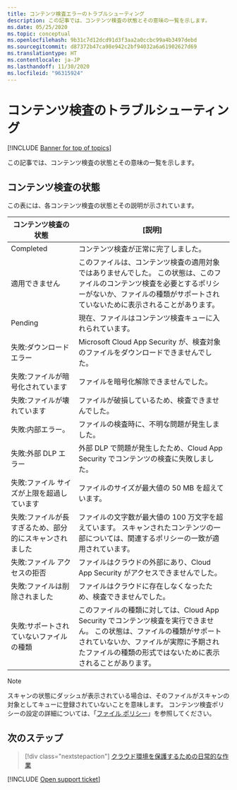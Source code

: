 ```yaml
---
title: コンテンツ検査エラーのトラブルシューティング
description: この記事では、コンテンツ検査の状態とその意味の一覧を示します。
ms.date: 05/25/2020
ms.topic: conceptual
ms.openlocfilehash: 9b31c7d12dcd91d3f3aa2a0ccbc99a4b3497debd
ms.sourcegitcommit: d87372b47ca98e942c2bf94032a6a61902627d69
ms.translationtype: HT
ms.contentlocale: ja-JP
ms.lasthandoff: 11/30/2020
ms.locfileid: "96315924"
---
```

# <a name="troubleshooting-content-inspection"></a>コンテンツ検査のトラブルシューティング

[!INCLUDE [Banner for top of topics](includes/banner.md)]

この記事では、コンテンツ検査の状態とその意味の一覧を示します。

## <a name="content-inspection-status"></a>コンテンツ検査の状態

この表には、各コンテンツ検査の状態とその説明が示されています。

|コンテンツ検査の状態|[説明]|
|---|---|
|Completed|コンテンツ検査が正常に完了しました。|
|適用できません|このファイルは、コンテンツ検査の適用対象ではありませんでした。 この状態は、このファイルのコンテンツ検査を必要とするポリシーがないか、ファイルの種類がサポートされていないために表示されることがあります。|
|Pending|現在、ファイルはコンテンツ検査キューに入れられています。|
|失敗:ダウンロード エラー|Microsoft Cloud App Security が、検査対象のファイルをダウンロードできませんでした。|
|失敗:ファイルが暗号化されています|ファイルを暗号化解除できませんでした。|
|失敗:ファイルが壊れています|ファイルが破損しているため、検査できませんでした。|
|失敗:内部エラー。|ファイルの検査時に、不明な問題が発生しました。|
|失敗:外部 DLP エラー|外部 DLP で問題が発生したため、Cloud App Security でコンテンツの検査に失敗しました。|
|失敗:ファイル サイズが上限を超過しています|ファイルのサイズが最大値の 50 MB を超えています。|
|失敗:ファイルが長すぎるため、部分的にスキャンされました|ファイルの文字数が最大値の 100 万文字を超えています。 スキャンされたコンテンツの一部については、関連するポリシーの一致が適用されています。|
|失敗:ファイル アクセスの拒否|ファイルはクラウドの外部にあり、Cloud App Security がアクセスできませんでした。|
|失敗:ファイルは削除されました|ファイルはクラウドに存在しなくなったため、検査できませんでした。|
|失敗:サポートされていないファイルの種類|このファイルの種類に対しては、Cloud App Security でコンテンツ検査を実行できません。 この状態は、ファイルの種類がサポートされていないか、ファイルが実際に予期されたファイルの種類の形式ではないために表示されることがあります。|

> [!NOTE]
> スキャンの状態にダッシュが表示されている場合は、そのファイルがスキャンの対象としてキューに登録されていないことを意味します。 コンテンツ検査ポリシーの設定の詳細については、「[ファイル ポリシー](data-protection-policies.md)」を参照してください。

## <a name="next-steps"></a>次のステップ

> [!div class="nextstepaction"]
> [クラウド環境を保護するための日常的な作業](daily-activities-to-protect-your-cloud-environment.md)

[!INCLUDE [Open support ticket](includes/support.md)]

